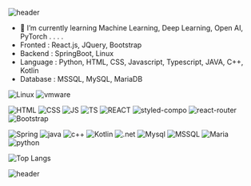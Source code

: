 


![header](https://capsule-render.vercel.app/api?type=waving&color=0:C6FFDD,100:ffe&height=300&section=header&text=Full-Stack%20Developer&fontSize=90&fontColor=fbd786&animation=blink)

<!-- [![GitHub Streak](https://streak-stats.demolab.com?user=jinkyeongk&theme=dark&hide_border=true)](https://git.io/streak-stats) -->

- 🌱 I’m currently learning Machine Learning, Deep Learning, Open AI, PyTorch . . . .
- Fronted : React.js, JQuery, Bootstrap
- Backend : SpringBoot, Linux
- Language : Python, HTML, CSS, Javascript, Typescript, JAVA, C++, Kotlin
- Database : MSSQL, MySQL, MariaDB
  

<!-- ![LinkedIn](https://img.shields.io/badge/LinkedIn-0077B5?style=for-the-badge&logo=linkedin&logoColor=white) -->

![Linux](https://img.shields.io/badge/Linux-000?style=for-the-badge&logo=linux&logoColor=white)
![vmware](https://img.shields.io/badge/VMware-607078?logo=vmware&logoColor=white&style=for-the-badge)

![HTML](https://img.shields.io/badge/HTML-E34F26?style=for-the-badge&logo=html5&logoColor=white)
![CSS](https://img.shields.io/badge/CSS-CC6699?&style=for-the-badge&logo=css3&logoColor=white)
![JS](https://img.shields.io/badge/JavaScript-F7DF1E?style=for-the-badge&logo=JavaScript&logoColor=white)
![TS](https://img.shields.io/badge/TypeScript-007ACC?style=for-the-badge&logo=typescript&logoColor=white)
![REACT](https://img.shields.io/badge/React-20232A?style=for-the-badge&logo=react&logoColor=61DAFB)
![styled-compo](https://img.shields.io/badge/styled--components-DB7093?style=for-the-badge&logo=styled-components&logoColor=white)
![react-router](https://img.shields.io/badge/React_Router-CA4245?style=for-the-badge&logo=react-router&logoColor=white)
![Bootstrap](https://img.shields.io/badge/Bootstrap-563D7C?style=for-the-badge&logo=bootstrap&logoColor=white)

![Spring](https://img.shields.io/badge/Spring-6DB33F?style=for-the-badge&logo=spring&logoColor=white)
![java](https://img.shields.io/badge/Java-ED8B00?style=for-the-badge&logo=openjdk&logoColor=white)
![c++](https://img.shields.io/badge/C%2B%2B-00599C?style=for-the-badge&logo=c%2B%2B&logoColor=white)
![Kotlin](https://img.shields.io/badge/Kotlin-0095D5?&style=for-the-badge&logo=kotlin&logoColor=white)
![.net](https://img.shields.io/badge/.NET-5C2D91?style=for-the-badge&logo=.net&logoColor=white)
![Mysql](https://img.shields.io/badge/MySQL-00000F?style=for-the-badge&logo=mysql&logoColor=white)
![MSSQL](https://img.shields.io/badge/Microsoft_SQL_Server-CC2927?style=for-the-badge&logo=microsoft-sql-server&logoColor=white)
![Maria](https://img.shields.io/badge/MariaDB-003545?style=for-the-badge&logo=mariadb&logoColor=white)
![python](https://img.shields.io/badge/Python-3776AB?style=for-the-badge&logo=python&logoColor=white)

  ![Top Langs](https://github-readme-stats.vercel.app/api/top-langs/?username=jinkyeongk&layout=donut-vertical)

  <!-- Github Score 
   ![Jinkyeong's GitHub stats](https://github-readme-stats.vercel.app/api?username=jinkyeongk&theme=dracula) -->


![header](https://capsule-render.vercel.app/api?type=waving&color=0:C6FFDD,100:ffe&height=300&section=footer&text=&fontSize=90&fontColor=fbd786)